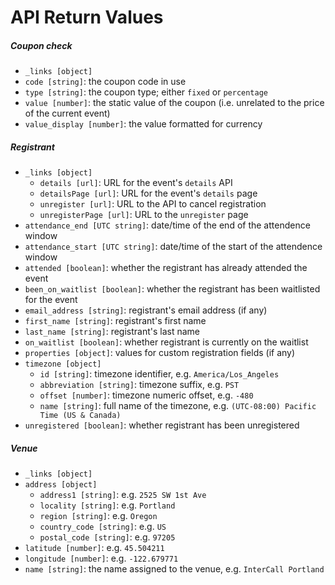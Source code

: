 # API Return Values

##### Coupon check  

  - `_links [object]`
  - `code [string]`: the coupon code in use
  - `type [string]`: the coupon type; either `fixed` or `percentage`
  - `value [number]`: the static value of the coupon (i.e. unrelated to the price of the current event)
  - `value_display [number]`: the value formatted for currency

##### Registrant

- `_links [object]`
  - `details [url]`: URL for the event's `details` API
  - `detailsPage [url]`: URL for the event's `details` page
  - `unregister [url]`: URL to the API to cancel registration
  - `unregisterPage [url]`: URL to the `unregister` page
- `attendance_end [UTC string]`: date/time of the end of the attendence window
- `attendance_start [UTC string]`: date/time of the start of the attendence window
- `attended [boolean]`: whether the registrant has already attended the event
- `been_on_waitlist [boolean]`: whether the registrant has been waitlisted for the event
- `email_address [string]`: registrant's email address (if any)
- `first_name [string]`: registrant's first name
- `last_name [string]`: registrant's last name
- `on_waitlist [boolean]`: whether registrant is currently on the waitlist
- `properties [object]`: values for custom registration fields (if any)
- `timezone [object]`
  - `id [string]`: timezone identifier, e.g. `America/Los_Angeles`
  - `abbreviation [string]`: timezone suffix, e.g. `PST`
  - `offset [number]`: timezone numeric offset, e.g. `-480`
  - `name [string]`: full name of the timezone, e.g. `(UTC-08:00) Pacific Time (US & Canada)`
- `unregistered [boolean]`: whether registrant has been unregistered

##### Venue

- `_links [object]`
- `address [object]`
  - `address1 [string]`: e.g. `2525 SW 1st Ave`
  - `locality [string]`: e.g. `Portland`
  - `region [string]`: e.g. `Oregon`
  - `country_code [string]`: e.g. `US`
  - `postal_code [string]`: e.g. `97205`
- `latitude [number]`: e.g. `45.504211`
- `longitude [number]`: e.g. `-122.679771`
- `name [string]`: the name assigned to the venue, e.g. `InterCall Portland`
